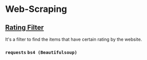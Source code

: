 # Web-Scraping
## [Rating Filter](https://github.com/Aishanipach/Beginners-Python-Programs/blob/main/Web%20scraping/Rating_filter.py)
  
  It's a filter to find the items that have certain rating by the website.
  ### `requests`   `bs4 (Beautifulsoup)`
